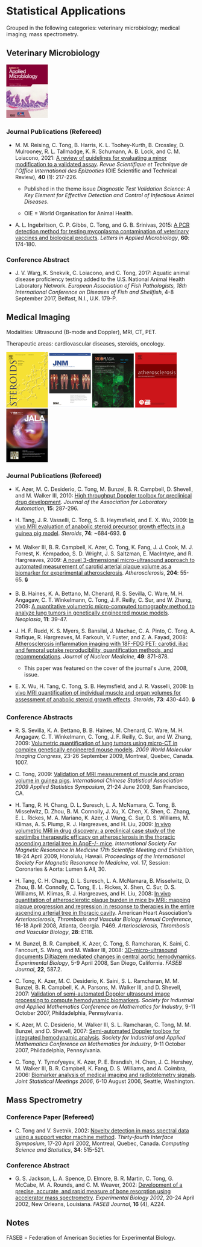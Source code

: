 # Statistical Applications

Grouped in the following categories: veterinary microbiology; medical imaging; mass spectrometry.

## Veterinary Microbiology

 <img src="lam_cover.gif" width="110">
 
### Journal Publications (Refereed)

- M. M. Reising, C. Tong, B. Harris, K. L. Toohey-Kurth, B. Crossley, D. Mulrooney, R. L. Tallmadge, K. R. Schumann, A. B. Lock, and C. M. Loiacono, 2021:  [A review of guidelines for evaluating a minor modification to a validated assay](https://doi.org/10.20506/rst.40.1.3219).  *Revue Scientifique et Technique de l'Office International des Epizooties* (OIE Scientific and Technical Review), **40** (1):  217-226.

  - Published in the theme issue *Diagnostic Test Validation Science: A Key Element for Effective Detection and Control of Infectious Animal Diseases*.

  - OIE = World Organisation for Animal Health.

- A. L. Ingebritson, C. P. Gibbs, C. Tong, and G. B. Srinivas, 2015:  [A PCR detection method for testing mycoplasma contamination of veterinary vaccines and
biological products](https://doi.org/10.1111/lam.12355).  *Letters in Applied Microbiology*, **60**: 174-180.

### Conference Abstract

- J. V. Warg, K. Snekvik, C. Loiacono, and C. Tong, 2017:  Aquatic animal disease proficiency testing added to the U.S. National Animal Health Laboratory 
Network.  *European Association of Fish Pathologists, 18th International Conference on Diseases of Fish and Shellfish*, 4-8 September 2017, Belfast, N.I., U.K.  179-P.

## Medical Imaging

Modalities:  Ultrasound (B-mode and Doppler), MRI, CT, PET.

Therapeutic areas:  cardiovascular diseases, steroids, oncology.

<img src="journal_steroids.gif" width="110"> <img src="jnm_cover.gif" width="110"> <img src="journal_neo.jpg" width="110"> <img src="journal_athero.gif" width="110"> <img src="journal_jala.gif" width="110">

### Journal Publications (Refereed)

- K. Azer, M. C. Desiderio, C. Tong, M. Bunzel, B. R. Campbell, D. Shevell, and M. Walker III, 2010: [High throughput Doppler toolbox for preclinical 
drug development](https://doi.org/10.1016/j.jala.2009.12.002).  *Journal of the Association for Laboratory Automation*, **15**: 287-296.

- H. Tang, J. R. Vasselli, C. Tong, S. B. Heymsfield, and E. X. Wu, 2009:  [In vivo MRI evaluation of anabolic steroid precursor growth 
effects in a guinea pig model](https://doi.org/10.1016/j.steroids.2009.02.012). *Steroids*, **74**: ~684-693.  :lock:

- M. Walker III,  B. R. Campbell,  K. Azer, C. Tong, K. Fang, J. J. Cook, M. J. Forrest,  K. Kempadoo, S. D. Wright, J. S. Saltzman,  E. MacIntyre, 
and R. Hargreaves, 2009: [A novel 3-dimensional micro-ultrasound approach to automated measurement of carotid arterial plaque volume as a biomarker 
for experimental atherosclerosis](https://doi.org/10.1016/j.atherosclerosis.2008.09.013).  *Atherosclerosis*, **204**: 55-65.  :lock:

- B. B. Haines, K. A. Bettano, M. Chenard, R. S. Sevilla, C. Ware, M. H. Angagaw, C. T. Winkelmann, C. Tong, J. F. Reilly, C. Sur,  and W. Zhang, 2009: [A 
quantitative volumetric micro-computed tomography method to analyze lung tumors in genetically engineered mouse models](https://doi.org/10.1593/neo.81030).  *Neoplasia*, **11**: 39-47.

- J. H. F. Rudd, K. S. Myers, S. Bansilal, J. Machac, C. A. Pinto, C. Tong, A. Rafique, R. Hargreaves, M. Farkouh, V. Fuster, and Z. A. Fayad, 2008:  [Atherosclerosis 
inflammation imaging with 18F-FDG PET:  carotid, iliac and femoral uptake reproducibility, quantification methods, and recommendations](https://doi.org/10.2967/jnumed.107.050294).  *Journal of Nuclear Medicine*, **49**:  871-878.

  - This paper was featured on the cover of the journal's June, 2008, issue.

- E. X. Wu, H. Tang, C. Tong, S. B. Heymsfield, and J. R. Vasselli, 2008:  [In vivo MRI quantification of individual muscle and organ volumes for assessment 
of anabolic steroid growth effects](https://doi.org/10.1016/j.steroids.2007.12.011).  *Steroids*, **73**:  430-440.  :lock:


### Conference Abstracts

- R. S. Sevilla, K. A. Bettano, B. B. Haines, M. Chenard, C. Ware, M. H. Angagaw, C. T. Winkelmann, C. Tong, J. F. Reilly, C. Sur, and W. Zhang, 2009:  [Volumetric 
quantification of lung tumors using micro-CT in complex genetically engineered mouse models](wmic2009ex.PNG).  *2009 World Molecular Imaging Congress*, 23-26 September 2009, 
Montreal, Quebec, Canada.  1007.

- C. Tong, 2009:  [Validation of MRI measurement of muscle and organ volume in guinea pigs](icsa2009ex.PNG).  *International Chinese Statistical Association 2009 Applied
Statistics Symposium*, 21-24 June 2009, San Francisco, CA.

- H. Tang, R. H. Chang, D. L. Suresch, L. A. McNamara, C. Tong, B. Misselwitz, D. Zhou, B. M. Connolly, J. Xu, X. Chen, X. Shen, C. Zhang, E. L. Rickes, 
M. A. Mariano, K. Azer, J. Wang, C. Sur, D. S. Williams, M. Klimas, A. S. Plump, R. J. Hargreaves, and H. Liu, 2009:  [In vivo volumetric MRI in drug discovery: a
preclinical case study of the ezetimibe therapeutic efficacy on atherosclerosis in the thoracic ascending arterial tree in ApoE-/- mice](https://cds.ismrm.org/protected/09MProceedings/files/00030.pdf).  *International Society 
For Magnetic Resonance In Medicine 17th Scientific Meeting and Exhibition*, 18-24 April 2009, Honolulu, Hawaii.  *Proceedings of the International Society For
Magnetic Resonance In Medicine*, vol. 17, Session:  Coronaries & Aorta:  Lumen & All, 30.

- H. Tang, C. H. Chang, D. L. Suresch, L. A. McNamara, B. Misselwitz, D. Zhou, B. M. Connolly, C. Tong, E. L. Rickes, X. Shen, C. Sur, D. S. Williams, 
M. Klimas, R. J. Hargreaves, and H. Liu, 2008:  [In vivo quantitation of atherosclerotic plaque burden in mice by MRI: mapping plaque progression and regression in
response to therapies in the entire ascending arterial tree in thoracic cavity](atvb2008excerpt.PNG).  American Heart Association's *Arteriosclerosis, Thrombosis and Vascular Biology Annual Conference*, 
16-18 April 2008, Atlanta, Georgia.  P469.  *Arteriosclerosis, Thrombosis and Vascular Biology*, **28**:  E118.

- M. Bunzel, B. R. Campbell, K. Azer, C. Tong, S. Ramcharan, K. Saini, C. Fancourt, S. Wang, and M. Walker III, 2008:  [3D-micro-ultrasound documents 
Diltiazem mediated changes in central aortic hemodynamics](https://faseb.onlinelibrary.wiley.com/doi/10.1096/fasebj.22.1_supplement.587.2).  *Experimental Biology*, 5-9 April 2008, San Diego, California.  *FASEB Journal*, **22**, 587.2.

- C. Tong, K. Azer, M. C. Desiderio, K. Saini, S. L. Ramcharan, M. M. Bunzel, B. R. Campbell, K. A. Parsons, M. Walker III, and D. Shevell, 2007: [Validation 
of semi-automated Doppler ultrasound image processing to compute hemodynamic biomarkers](https://meetings.siam.org/sess/dsp_talk.cfm?p=23482).  *Society for Industrial and Applied Mathematics Conference on 
Mathematics for Industry*, 9-11 October 2007, Phildadelphia, Pennsylvania.  

- K. Azer, M. C. Desiderio, M. Walker III, S. L. Ramcharan, C. Tong, M. M. Bunzel, and D. Shevell, 2007: [Semi-automated Doppler toolbox for integrated 
hemodynamic analysis](https://meetings.siam.org/sess/dsp_talk.cfm?p=23499). *Society for Industrial and Applied Mathematics Conference on Mathematics for Industry*, 9-11 October 2007, Phildadelphia, Pennsylvania.  

- C. Tong, Y. Tymofyeyev, K. Azer, P. E. Brandish, H. Chen, J. C. Hershey, M. Walker III, B. R. Campbell, K. Fang, D. S. Williams, and A. Coimbra, 2006: [Biomarker 
analysis of medical imaging and radiotelemetry signals](jsm2006excerpt.PNG). *Joint Statistical Meetings 2006*, 6-10 August 2006, Seattle, Washington. 


## Mass Spectrometry

### Conference Paper (Refereed)

- C. Tong and V. Svetnik, 2002:  [Novelty detection in mass spectral data using a support vector machine method](excerpt_interface2002.pdf).  *Thirty-fourth Interface Symposium*, 
17-20 April 2002, Montreal, Quebec, Canada. *Computing Science and Statistics*, **34**: 515-521.

### Conference Abstract

- G. S. Jackson, L. A. Spence, D. Elmore, B. R. Martin, C. Tong, G. McCabe, M. A. Rounds, and C. M. Weaver, 2002:  [Development of a precise, accurate, and 
rapid measure of bone resorption using accelerator mass spectrometry](faseb2002excerpt.PNG). *Experimental Biology 2002*, 20-24 April 2002, New Orleans, Louisiana. *FASEB 
Journal*, **16** (4), A224.

## Notes

FASEB = Federation of American Societies for Experimental Biology.


